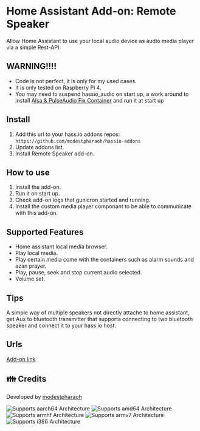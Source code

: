 # Home Assistant Add-on: Remote Speaker

Allow Home Assistant to use your local audio device as audio media player via a simple Rest-API.

## WARNING!!!!
* Code is not perfect, it is only for my used cases.
* It is only tested on Raspberry Pi 4.
* You may need to suspend hassio_audio on start up, a work around to install [Alsa & PulseAudio Fix Container](https://github.com/OPHoperHPO/hassio-addons/tree/master/pulseaudio_fix) and run it at start up

## Install
1. Add this url to your hass.io addons repos: \
`https://github.com/modestpharaoh/hassio-addons`
2. Update addons list.
3. Install Remote Speaker add-on.

## How to use
1. Install the add-on.
2. Run it on start up.
3. Check add-on logs that gunicron started and running.
4. Install the custom media player componant to be able to communicate with this add-on.

## Supported Features
* Home assistant local media browser.
* Play local media.
* Play certain media come with the containers such as alarm sounds and azan prayer.
* Play, pause, seek and stop current audio selected.
* Volume set.


## Tips
A simple way of multiple speakers not directly attache to home assistant, get Aux to bluetooth transmitter that supports connecting to two bluetooth speaker and connect it to your hass.io host. 

## Urls
[Add-on link](https://github.com/modestpharaoh/hassio-addons/tree/master/remote_speaker)

## 👪 Credits
Developed by [modestpharaoh](https://github.com/modestpharaoh)



![Supports aarch64 Architecture][aarch64-shield] ![Supports amd64 Architecture][amd64-shield] ![Supports armhf Architecture][armhf-shield] ![Supports armv7 Architecture][armv7-shield] ![Supports i386 Architecture][i386-shield]


[aarch64-shield]: https://img.shields.io/badge/aarch64-yes-green.svg
[amd64-shield]: https://img.shields.io/badge/amd64-yes-green.svg
[armhf-shield]: https://img.shields.io/badge/armhf-yes-green.svg
[armv7-shield]: https://img.shields.io/badge/armv7-yes-green.svg
[i386-shield]: https://img.shields.io/badge/i386-yes-green.svg
